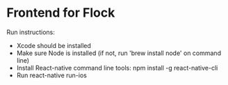 # Frontend for Flock

Run instructions:
- Xcode should be installed
- Make sure Node is installed (if not, run 'brew install node' on command line)
- Install React-native command line tools: npm install -g react-native-cli
- Run react-native run-ios